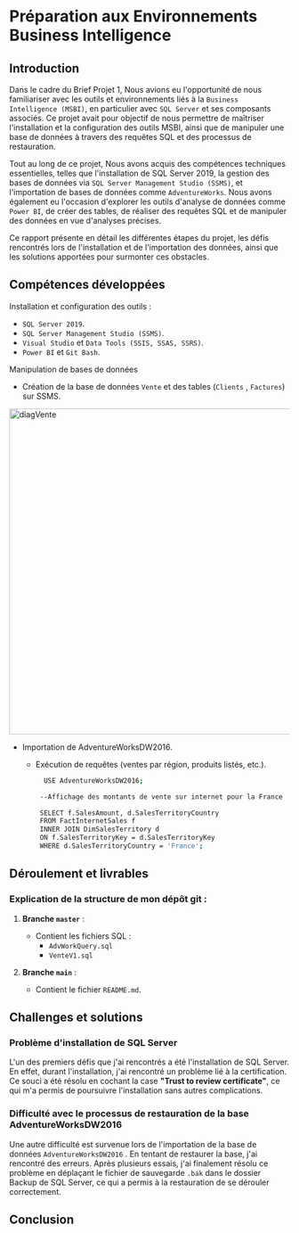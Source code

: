 


#  Préparation aux Environnements Business Intelligence # 


 
## Introduction ##

Dans le cadre du Brief Projet 1, Nous avions eu l'opportunité de nous familiariser avec les outils et environnements liés à la `Business Intelligence (MSBI)`, en particulier avec `SQL Server` et ses composants associés. Ce projet avait pour objectif de nous permettre de maîtriser l'installation et la configuration des outils MSBI, ainsi que de manipuler une base de données à travers des requêtes SQL et des processus de restauration.

Tout au long de ce projet, Nous avons acquis des compétences techniques essentielles, telles que l'installation de SQL Server 2019, la gestion des bases de données via `SQL Server Management Studio (SSMS)`, et l'importation de bases de données comme `AdventureWorks`. Nous avons également eu l'occasion d'explorer les outils d'analyse de données comme `Power BI`, de créer des tables, de réaliser des requêtes SQL et de manipuler des données en vue d'analyses précises.

Ce rapport présente en détail les différentes étapes du projet, les défis rencontrés lors de l'installation et de l'importation des données, ainsi que les solutions apportées pour surmonter ces obstacles.

## Compétences développées ##

Installation et configuration des outils : 

 - `SQL Server 2019`.
 - `SQL Server Management Studio (SSMS)`.
 - `Visual Studio` et `Data Tools (SSIS, SSAS, SSRS)`.
 - `Power BI` et `Git Bash`.


Manipulation de bases de données

- Création de la base de données `Vente` et des tables (`Clients` , `Factures`) sur SSMS.
  
<img width="585" alt="diagVente" src="https://github.com/user-attachments/assets/4e06981b-f3e6-4af7-90ee-9ab5c116c23b">


 - Importation de AdventureWorksDW2016.
   * Exécution de requêtes (ventes par région, produits listés, etc.).

     ```bash
       USE AdventureWorksDW2016;

      --Affichage des montants de vente sur internet pour la France
     
      SELECT f.SalesAmount, d.SalesTerritoryCountry
      FROM FactInternetSales f
      INNER JOIN DimSalesTerritory d
      ON f.SalesTerritoryKey = d.SalesTerritoryKey
      WHERE d.SalesTerritoryCountry = 'France';
      ```

## Déroulement et livrables ##

### Explication de la structure de mon dépôt git :

1. **Branche `master`** :
   - Contient les fichiers SQL :
     - `AdvWorkQuery.sql`
     - `VenteV1.sql`

2. **Branche `main`** :
   - Contient le fichier `README.md`.

## Challenges et solutions ##

### Problème d'installation de SQL Server ### 
L'un des premiers défis que j'ai rencontrés a été l'installation de SQL Server. En effet, durant l'installation, j'ai rencontré un problème lié à la certification. Ce souci a été résolu en cochant la case **"Trust to review certificate"**, ce qui m'a permis de poursuivre l'installation sans autres complications.

###  Difficulté avec le processus de restauration de la base AdventureWorksDW2016 ### 
Une autre difficulté est survenue lors de l'importation de la base de données `AdventureWorksDW2016` . En tentant de restaurer la base, j'ai rencontré des erreurs. Après plusieurs essais, j'ai finalement résolu ce problème en déplaçant le fichier de sauvegarde `.bak` dans le dossier Backup de SQL Server, ce qui a permis à la restauration de se dérouler correctement.

## Conclusion ##


